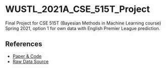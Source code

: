 # WUSTL_2021A_CSE_515T_Project

Final Project for CSE 515T (Bayesian Methods in Machine Learning course) Spring 2021, option 1 for own data with English Premier League prediction. 

## References

* [Paper & Code](https://danielweitzenfeld.github.io/passtheroc/blog/2014/10/28/bayes-premier-league/)
* [Raw Data Source](https://www.football-data.co.uk/data.php)